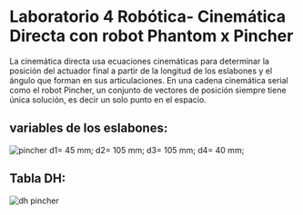 # Laboratorio 4 Robótica- Cinemática Directa con robot Phantom x Pincher
La cinemática directa usa ecuaciones cinemáticas para determinar la posición del actuador 
final a partir de la longitud de los eslabones y el ángulo que forman en sus articulaciones.
En una cadena cinemática serial como el robot Pincher, un conjunto de vectores de posición siempre 
tiene única solución, es decir un solo punto en el espacio.

## variables de los eslabones:

![pincher](https://user-images.githubusercontent.com/20913010/196850773-730bd781-cd5c-484d-932f-6ba7e6c11571.PNG)
d1= 45 mm;
d2= 105 mm;
d3= 105 mm;
d4= 40 mm;

## Tabla DH:

![dh pincher](https://user-images.githubusercontent.com/20913010/196851289-b248f673-c7ce-4791-9a60-b52783aa7214.PNG)
